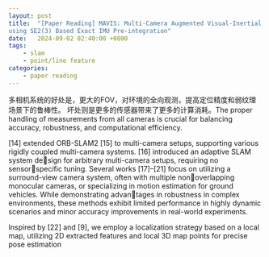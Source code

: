 ```yaml
---
layout: post
title:  "[Paper Reading] MAVIS: Multi-Camera Augmented Visual-Inertial SLAM
using SE2(3) Based Exact IMU Pre-integration"
date:   2024-09-02 02:40:00 +0800
tags: 
    - slam
    - point/line feature
categories:
    - paper reading
---
```


多相机系统的好处是，更大的FOV，对环境的全向观测，提高定位精度和弱纹理场景下的鲁棒性。
坏处则是更多的传感器带来了更多的计算消耗。The proper handling of measurements
from all cameras is crucial for balancing accuracy, robustness, and computational efficiency.

 [14] extended ORB-SLAM2 [15] to multi-camera
setups, supporting various rigidly coupled multi-camera
systems. [16] introduced an adaptive SLAM system design for arbitrary multi-camera setups, requiring no sensorspecific tuning. Several works [17]–[21] focus on utilizing
a surround-view camera system, often with multiple nonoverlapping monocular cameras, or specializing in motion
estimation for ground vehicles. While demonstrating advantages in robustness in complex environments, these methods
exhibit limited performance in highly dynamic scenarios and
minor accuracy improvements in real-world experiments.


Inspired by [22] and [9], we
employ a localization strategy based on a local map, utilizing
2D extracted features and local 3D map points for precise
pose estimation


